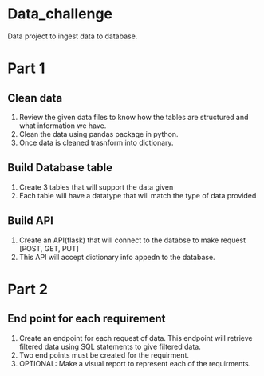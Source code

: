 # Data_challenge
Data project to ingest data to database.

# Part 1
## Clean data
1. Review the given data files to know how the tables are structured and what information we have.
2. Clean the data using pandas package in python.
3. Once data is cleaned trasnform into dictionary.

## Build Database table
1. Create 3 tables that will support the data given
2. Each table will have a datatype that will match the type of data provided

## Build API
1. Create an API(flask) that will connect to the databse to make request [POST, GET, PUT]
2. This API will accept dictionary info appedn to the database.

# Part 2

## End point for each requirement
1. Create an endpoint for each request of data. This endpoint will retrieve filtered data using SQL statements to give filtered data.
2. Two end points must be created for the requirment.
3. OPTIONAL: Make a visual report to represent each of the requirments.
